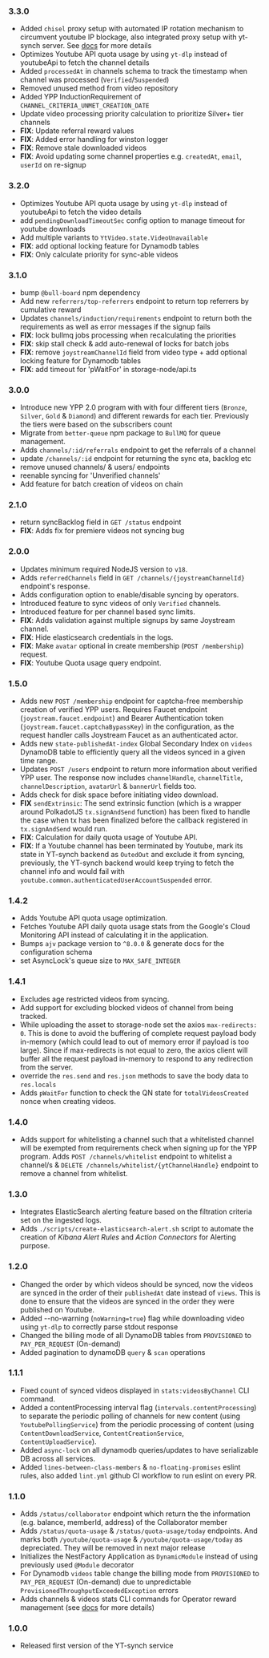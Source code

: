 ### 3.3.0

- Added `chisel` proxy setup with automated IP rotation mechanism to circumvent youtube IP blockage, also integrated proxy setup with yt-synch server. See [docs](socks5-proxy/SETUP.md) for more details
- Optimizes Youtube API quota usage by using `yt-dlp` instead of youtubeApi to fetch the channel details
- Added `processedAt` in channels schema to track the timestamp when channel was processed (`Verified`/`Suspended`)
- Removed unused method from video repository
- Added YPP InductionRequirement of `CHANNEL_CRITERIA_UNMET_CREATION_DATE`
- Update video processing priority calculation to prioritize Silver+ tier channels
- **FIX**: Update referral reward values
- **FIX**: Added error handling for winston logger
- **FIX**: Remove stale downloaded videos
- **FIX**: Avoid updating some channel properties e.g. `createdAt`, `email`, `userId` on re-signup

### 3.2.0

- Optimizes Youtube API quota usage by using `yt-dlp` instead of youtubeApi to fetch the video details
- add `pendingDownloadTimeoutSec` config option to manage timeout for youtube downloads
- Add multiple variants to `YtVideo.state.VideoUnavailable`
- **FIX**: add optional locking feature for Dynamodb tables
- **FIX**: Only calculate priority for sync-able videos

### 3.1.0

- bump `@bull-board` npm dependency
- Add new `referrers/top-referrers` endpoint to return top referrers by cumulative reward
- Updates `channels/induction/requirements` endpoint to return both the requirements as well as error messages if the signup fails
- **FIX**: lock bullmq jobs processing when recalculating the priorities
- **FIX**: skip stall check & add auto-renewal of locks for batch jobs
- **FIX**: remove `joystreamChannelId` field from video type + add optional locking feature for Dynamodb tables
- **FIX**: add timeout for 'pWaitFor' in storage-node/api.ts

### 3.0.0

- Introduce new YPP 2.0 program with with four different tiers (`Bronze`, `Silver`, `Gold` & `Diamond`) and different rewards for each tier. Previously the tiers were based on the subscribers count
- Migrate from `better-queue` npm package to `BullMQ` for queue management.
- Adds `channels/:id/referrals` endpoint to get the referrals of a channel
- update `/channels/:id` endpoint for returning the sync eta, backlog etc
- remove unused channels/ & users/ endpoints
- reenable syncing for 'Unverified channels'
- Add feature for batch creation of videos on chain

### 2.1.0

- return syncBacklog field in `GET /status` endpoint
- **FIX**: Adds fix for premiere videos not syncing bug

### 2.0.0

- Updates minimum required NodeJS version to `v18`.
- Adds `referredChannels` field in `GET /channels/{joystreamChannelId}` endpoint's response.
- Adds configuration option to enable/disable syncing by operators.
- Introduced feature to sync videos of only `Verified` channels.
- Introduced feature for per channel based sync limits.
- **FIX**: Adds validation against multiple signups by same Joystream channel.
- **FIX**: Hide elasticsearch credentials in the logs.
- **FIX**: Make `avatar` optional in create membership (`POST /membership`) request.
- **FIX**: Youtube Quota usage query endpoint.

### 1.5.0

- Adds new `POST /membership` endpoint for captcha-free membership creation of verified YPP users. Requires Faucet endpoint (`joystream.faucet.endpoint`) and Bearer Authentication token (`joystream.faucet.captchaBypassKey`) in the configuration, as the request handler calls Joystream Faucet as an authenticated actor.
- Adds new `state-publishedAt-index` Global Secondary Index on `videos` DynamoDB table to efficiently query all the videos synced in a given time range.
- Updates `POST /users` endpoint to return more information about verified YPP user. The response now includes `channelHandle`, `channelTitle`, `channelDescription`, `avatarUrl` & `bannerUrl` fields too.
- Adds check for disk space before initiating video download.
- **FIX** `sendExtrinsic`: The send extrinsic function (which is a wrapper around PolkadotJS `tx.signAndSend` function) has been fixed to handle the case when tx has been finalized before the callback registered in `tx.signAndSend` would run.
- **FIX**: Calculation for daily quota usage of Youtube API.
- **FIX**: If a Youtube channel has been terminated by Youtube, mark its state in YT-synch backend as `OutedOut` and exclude it from syncing, previously, the YT-synch backend would keep trying to fetch the channel info and would fail with `youtube.common.authenticatedUserAccountSuspended` error.

### 1.4.2

- Adds Youtube API quota usage optimization.
- Fetches Youtube API daily quota usage stats from the Google's Cloud Monitoring API instead of calculating it in the application.
- Bumps `ajv` package version to `^8.0.0` & generate docs for the configuration schema
- set AsyncLock's queue size to `MAX_SAFE_INTEGER`

### 1.4.1

- Excludes age restricted videos from syncing.
- Add support for excluding blocked videos of channel from being tracked.
- While uploading the asset to storage-node set the axios `max-redirects: 0`. This is done to avoid the buffering of complete request payload body in-memory (which could lead to out of memory error if payload is too large). Since if max-redirects is not equal to zero, the axios client will buffer all the request payload in-memory to respond to any redirection from the server.
- override the `res.send` and `res.json` methods to save the body data to `res.locals`
- Adds `pWaitFor` function to check the QN state for `totalVideosCreated` nonce when creating videos.

### 1.4.0

- Adds support for whitelisting a channel such that a whitelisted channel will be exempted from requirements check when signing up for the YPP program. Adds `POST /channels/whitelist` endpoint to whitelist a channel/s & `DELETE /channels/whitelist/{ytChannelHandle}` endpoint to remove a channel from whitelist.

### 1.3.0

- Integrates ElasticSearch alerting feature based on the filtration criteria set on the ingested logs.
- Adds `./scripts/create-elasticsearch-alert.sh` script to automate the creation of _Kibana Alert Rules_ and _Action Connectors_ for Alerting purpose.

### 1.2.0

- Changed the order by which videos should be synced, now the videos are synced in the order of their `publishedAt` date instead of `views`. This is done to ensure that the videos are synced in the order they were published on Youtube.
- Added --no-warning (`noWarning=true`) flag while downloading video using `yt-dlp` to correctly parse stdout response
- Changed the billing mode of all DynamoDB tables from `PROVISIONED` to `PAY_PER_REQUEST` (On-demand)
- Added pagination to dynamoDB `query` & `scan` operations

### 1.1.1

- Fixed count of synced videos displayed in `stats:videosByChannel` CLI command.
- Added a contentProcessing interval flag (`intervals.contentProcessing`) to separate the periodic polling of channels for new content (using `YoutubePollingService`) from the periodic processing of content (using `ContentDownloadService`, `ContentCreationService`, `ContentUploadService`).
- Added `async-lock` on all dynamodb queries/updates to have serializable DB across all services.
- Added `lines-between-class-members` & `no-floating-promises` eslint rules, also added `lint.yml` github CI workflow to run eslint on every PR.

### 1.1.0

- Adds `/status/collaborator` endpoint which return the the information (e.g. balance, memberId, address) of the Collaborator member
- Adds `/status/quota-usage` & `/status/quota-usage/today` endpoints. And marks both `/youtube/quota-usage` & `/youtube/quota-usage/today` as depreciated. They will be removed in next major release
- Initializes the NestFactory Application as `DynamicModule` instead of using previously used `@Module` decorator
- For Dynamodb `videos` table change the billing mode from `PROVISIONED` to `PAY_PER_REQUEST` (On-demand) due to unpredictable `ProvisionedThroughputExceededException` errors
- Adds channels & videos stats CLI commands for Operator reward management (see [docs](src/cli/docs/stats.md) for more details)

### 1.0.0

- Released first version of the YT-synch service
